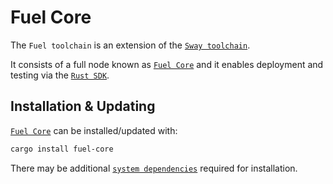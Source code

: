 # Fuel Core

The `Fuel toolchain` is an extension of the [`Sway toolchain`](index.md).

It consists of a full node known as [`Fuel Core`](https://github.com/FuelLabs/fuel-core) and it enables deployment and testing via the [`Rust SDK`](../../misc/sdk/rust.md).

## Installation & Updating

[`Fuel Core`](https://github.com/FuelLabs/fuel-core) can be installed/updated with:

```bash
cargo install fuel-core
```

There may be additional [`system dependencies`](https://github.com/FuelLabs/fuel-core#building) required for installation.
